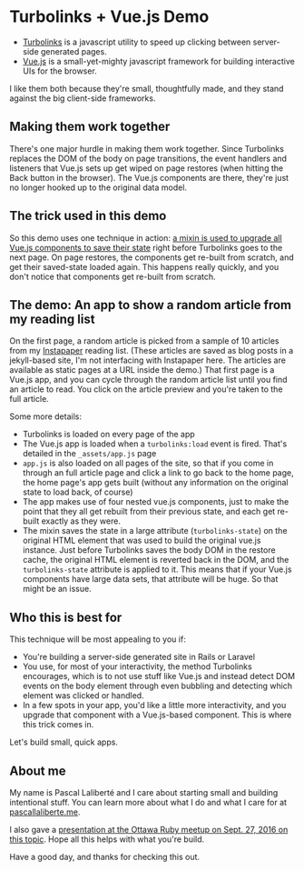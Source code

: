 # Turbolinks + Vue.js Demo

* [Turbolinks][turbolinks] is a javascript utility to speed up clicking between server-side generated pages.
* [Vue.js][vuejs] is a small-yet-mighty javascript framework for building interactive UIs for the browser.

[turbolinks]: https://github.com/turbolinks/turbolinks
[vuejs]: https://vuejs.org

I like them both because they're small, thoughtfully made, and they stand against the big client-side frameworks.

## Making them work together

There's one major hurdle in making them work together. Since Turbolinks replaces the DOM of the body on page transitions, the event handlers and listeners that Vue.js sets up get wiped on page restores (when hitting the Back button in the browser). The Vue.js components are there, they're just no longer hooked up to the original data model.

## The trick used in this demo

So this demo uses one technique in action: [a mixin is used to upgrade all Vue.js components to save their state][mixin] right before Turbolinks goes to the next page. On page restores, the components get re-built from scratch, and get their saved-state loaded again. This happens really quickly, and you don't notice that components get re-built from scratch.

[mixin]: ./_assets/vue/mixins/vue-turbolinks.js

## The demo: An app to show a random article from my reading list

On the first page, a random article is picked from a sample of 10 articles from my [Instapaper][instapaper] reading list. (These articles are saved as blog posts in a jekyll-based site, I'm not interfacing with Instapaper here. The articles are available as static pages at a URL inside the demo.) That first page is a Vue.js app, and you can cycle through the random article list until you find an article to read. You click on the article preview and you're taken to the full article.

[instapaper]: https://www.instapaper.com

Some more details:

* Turbolinks is loaded on every page of the app
* The Vue.js app is loaded when a `turbolinks:load` event is fired. That's detailed in the `_assets/app.js` page
* `app.js` is also loaded on all pages of the site, so that if you come in through an full article page and click a link to go back to the home page, the home page's app gets built (without any information on the original state to load back, of course)
* The app makes use of four nested vue.js components, just to make the point that they all get rebuilt from their previous state, and each get re-built exactly as they were.
* The mixin saves the state in a large attribute (`turbolinks-state`) on the original HTML element that was  used to build the original vue.js instance. Just before Turbolinks saves the body DOM in the restore cache, the original HTML element is reverted back in the DOM, and the `turbolinks-state` attribute is applied to it. This means that if your Vue.js components have large data sets, that attribute will be huge. So that might be an issue.

## Who this is best for

This technique will be most appealing to you if:

* You're building a server-side generated site in Rails or Laravel
* You use, for most of your interactivity, the method Turbolinks encourages, which is to not use stuff like Vue.js and instead detect DOM events on the body element through even bubbling and detecting which element was clicked or handled.
* In a few spots in your app, you'd like a little more interactivity, and you upgrade that component with a Vue.js-based component. This is where this trick comes in.

Let's build small, quick apps.

## About me

My name is Pascal Laliberté and I care about starting small and building intentional stuff. You can learn more about what I do and what I care for at [pascallaliberte.me](http://pascallaliberte.me).

I also gave a [presentation at the Ottawa Ruby  meetup on Sept. 27, 2016 on this topic](https://speakerdeck.com/pascallaliberte/making-turbolinks-work-with-vue-dot-js-fast-server-generated-pages-with-reactive-front-end-components). Hope all this helps with what you're build.

Have a good day, and thanks for checking this out.
